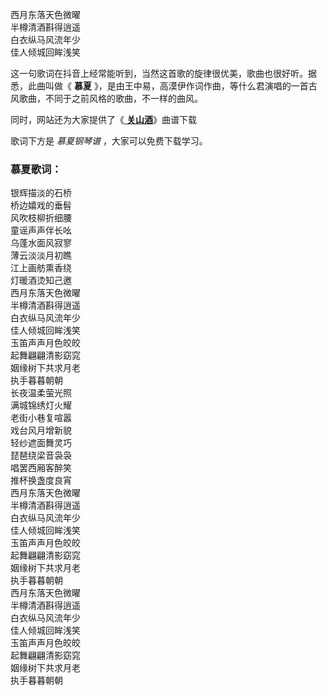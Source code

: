 

西月东落天色微曜  
半樽清酒斟得逍遥  
白衣纵马风流年少  
佳人倾城回眸浅笑

这一句歌词在抖音上经常能听到，当然这首歌的旋律很优美，歌曲也很好听。据悉，此曲叫做《 **慕夏**
》，是由王中易，高漠伊作词作曲，等什么君演唱的一首古风歌曲，不同于之前风格的歌曲，不一样的曲风。

同时，网站还为大家提供了《[ **关山酒**](Music-12104-关山酒-我自关山点酒千秋皆入喉-抖音热歌.html "关山酒")》曲谱下载

歌词下方是 _慕夏钢琴谱_ ，大家可以免费下载学习。

### 慕夏歌词：

银辉描淡的石桥  
桥边嬉戏的垂髫  
风吹枝柳折细腰  
童谣声声伴长吆  
乌蓬水面风寂寥  
薄云淡淡月初瞧  
江上画舫熏香绕  
灯暖酒烫知己邀  
西月东落天色微曜  
半樽清酒斟得逍遥  
白衣纵马风流年少  
佳人倾城回眸浅笑  
玉笛声声月色皎皎  
起舞翩翩清影窈窕  
姻缘树下共求月老  
执手暮暮朝朝  
长夜温柔萤光照  
满城锦绣灯火耀  
老街小巷复喧嚣  
戏台风月增新貌  
轻纱遮面舞灵巧  
琵琶绕梁音袅袅  
唱罢西厢客醉笑  
推杯换盏度良宵  
西月东落天色微曜  
半樽清酒斟得逍遥  
白衣纵马风流年少  
佳人倾城回眸浅笑  
玉笛声声月色皎皎  
起舞翩翩清影窈窕  
姻缘树下共求月老  
执手暮暮朝朝  
西月东落天色微曜  
半樽清酒斟得逍遥  
白衣纵马风流年少  
佳人倾城回眸浅笑  
玉笛声声月色皎皎  
起舞翩翩清影窈窕  
姻缘树下共求月老  
执手暮暮朝朝

